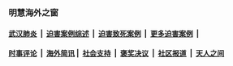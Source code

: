
### 明慧海外之窗

####  [武汉肺炎](indexes/365.md?t=03132200) &nbsp;|&nbsp;  [迫害案例综述](indexes/328.md?t=03132200) &nbsp;|&nbsp; [迫害致死案例](indexes/277.md?t=03132200)  &nbsp;|&nbsp; [更多迫害案例](indexes/81.md?t=03132200)  &nbsp;|&nbsp; 
####  [时事评论](indexes/19.md?t=03132200) &nbsp;|&nbsp; [海外简讯](indexes/245.md?t=03132200)&nbsp;|&nbsp;  [社会支持](indexes/140.md?t=03132200) &nbsp;|&nbsp; [褒奖决议](indexes/282.md?t=03132200) &nbsp;|&nbsp; [社区报道](indexes/91.md?t=03132200)  &nbsp;|&nbsp; [天人之间](indexes/78.md?t=03132200) 

